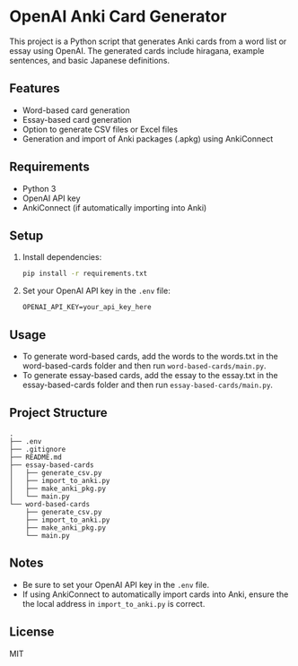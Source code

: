 # OpenAI Anki Card Generator

This project is a Python script that generates Anki cards from a word list or essay using OpenAI. The generated cards include hiragana, example sentences, and basic Japanese definitions.

## Features

- Word-based card generation
- Essay-based card generation
- Option to generate CSV files or Excel files
- Generation and import of Anki packages (.apkg) using AnkiConnect

## Requirements

- Python 3
- OpenAI API key
- AnkiConnect (if automatically importing into Anki)

## Setup

1. Install dependencies:
   ```bash
   pip install -r requirements.txt
   ```
2. Set your OpenAI API key in the `.env` file:
   ```
   OPENAI_API_KEY=your_api_key_here
   ```

## Usage

- To generate word-based cards, add the words to the words.txt in the word-based-cards folder and then run `word-based-cards/main.py`.
- To generate essay-based cards, add the essay to the essay.txt in the essay-based-cards folder and then run `essay-based-cards/main.py`.

## Project Structure

```
.
├── .env
├── .gitignore
├── README.md
├── essay-based-cards
│   ├── generate_csv.py
│   ├── import_to_anki.py
│   ├── make_anki_pkg.py
│   └── main.py
└── word-based-cards
    ├── generate_csv.py
    ├── import_to_anki.py
    ├── make_anki_pkg.py
    └── main.py
```

## Notes

- Be sure to set your OpenAI API key in the `.env` file.
- If using AnkiConnect to automatically import cards into Anki, ensure the the local address in `import_to_anki.py` is correct.

## License

MIT
